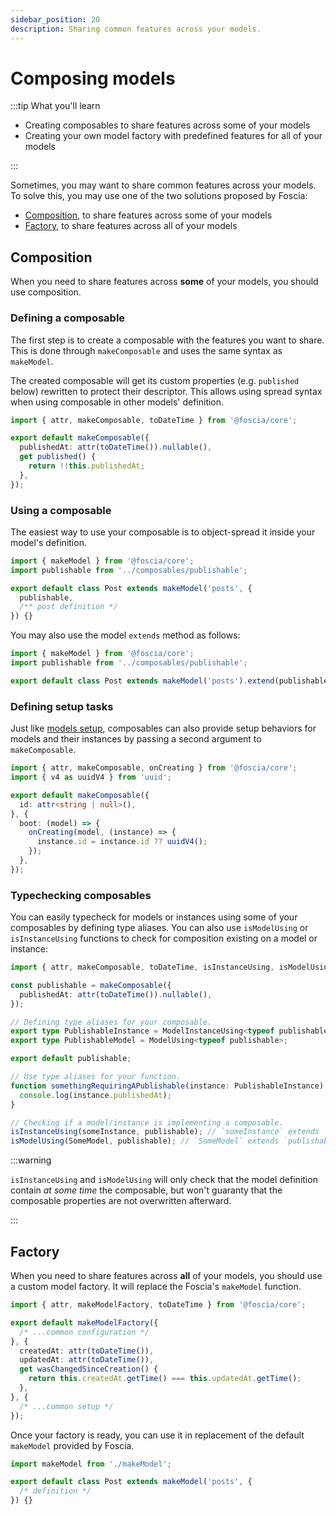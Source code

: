 ```yaml
---
sidebar_position: 20
description: Sharing common features across your models.
---
```


# Composing models

:::tip What you'll learn

- Creating composables to share features across some of your models
- Creating your own model factory with predefined features for all of your
  models

:::

Sometimes, you may want to share common features across your models. To solve
this, you may use one of the two solutions proposed by Foscia:

- [Composition](#composition), to share features across some of your models
- [Factory](#factory), to share features across all of your models

## Composition

When you need to share features across **some** of your models, you should use
composition.

### Defining a composable

The first step is to create a composable with the features you want to share.
This is done through `makeComposable` and uses the same syntax as `makeModel`.

The created composable will get its custom properties (e.g. `published` below)
rewritten to protect their descriptor. This allows using spread syntax when
using composable in other models' definition.

```typescript title="composables/publishable.ts"
import { attr, makeComposable, toDateTime } from '@foscia/core';

export default makeComposable({
  publishedAt: attr(toDateTime()).nullable(),
  get published() {
    return !!this.publishedAt;
  },
});
```

### Using a composable

The easiest way to use your composable is to object-spread it inside your
model's definition.

```typescript title="models/post.ts"
import { makeModel } from '@foscia/core';
import publishable from '../composables/publishable';

export default class Post extends makeModel('posts', {
  publishable,
  /** post definition */
}) {}
```

You may also use the model `extends` method as follows:

```typescript title="models/post.ts"
import { makeModel } from '@foscia/core';
import publishable from '../composables/publishable';

export default class Post extends makeModel('posts').extend(publishable) {}
```

### Defining setup tasks

Just like [models setup](/docs/core-concepts/models#setup), composables
can also provide setup behaviors for models and their instances by passing
a second argument to `makeComposable`.

```typescript title="composables/uuidID.ts"
import { attr, makeComposable, onCreating } from '@foscia/core';
import { v4 as uuidV4 } from 'uuid';

export default makeComposable({
  id: attr<string | null>(),
}, {
  boot: (model) => {
    onCreating(model, (instance) => {
      instance.id = instance.id ?? uuidV4();
    });
  },
});
```

### Typechecking composables

You can easily typecheck for models or instances using some of your composables
by defining type aliases. You can also use `isModelUsing` or `isInstanceUsing`
functions to check for composition existing on a model or instance:

```typescript title="composables/publishable.ts"
import { attr, makeComposable, toDateTime, isInstanceUsing, isModelUsing, ModelInstanceUsing, ModelUsing } from '@foscia/core';

const publishable = makeComposable({
  publishedAt: attr(toDateTime()).nullable(),
});

// Defining type aliases for your composable.
export type PublishableInstance = ModelInstanceUsing<typeof publishable>;
export type PublishableModel = ModelUsing<typeof publishable>;

export default publishable;

// Use type aliases for your function.
function somethingRequiringAPublishable(instance: PublishableInstance) {
  console.log(instance.publishedAt);
}

// Checking if a model/instance is implementing a composable.
isInstanceUsing(someInstance, publishable); // `someInstance` extends `publishable`.
isModelUsing(SomeModel, publishable); // `SomeModel` extends `publishable`.
```

:::warning

`isInstanceUsing` and `isModelUsing` will only check that the model definition
contain *at some time* the composable, but won't guaranty that the composable
properties are not overwritten afterward.

:::

## Factory

When you need to share features across **all** of your models, you should use a
custom model factory. It will replace the Foscia's `makeModel` function.

```typescript title="makeModel.ts"
import { attr, makeModelFactory, toDateTime } from '@foscia/core';

export default makeModelFactory({
  /* ...common configuration */
}, {
  createdAt: attr(toDateTime()),
  updatedAt: attr(toDateTime()),
  get wasChangedSinceCreation() {
    return this.createdAt.getTime() === this.updatedAt.getTime();
  },
}, {
  /* ...common setup */
});
```

Once your factory is ready, you can use it in replacement of the default
`makeModel` provided by Foscia.

```typescript
import makeModel from './makeModel';

export default class Post extends makeModel('posts', {
  /* definition */
}) {}
```
